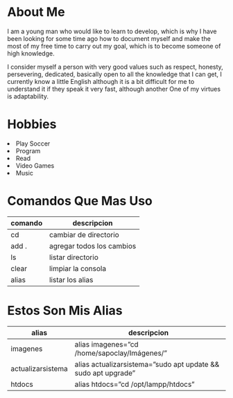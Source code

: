 # About Me

I am a young man who would like to learn to develop, which is why I have been looking for some time ago how to document myself and make the most of my free time to carry out my goal, which is to become someone of high knowledge.

I consider myself a person with very good values ​​such as respect, honesty, persevering, dedicated, basically open to all the knowledge that I can get, I currently know a little English although it is a bit difficult for me to understand it if they speak it very fast, although another One of my virtues is adaptability.


# Hobbies


<li>Play Soccer
<li>Program
<li>Read
<li>Video Games
<li>Music

# Comandos Que Mas Uso
| comando |descripcion                |
|-|--|
| cd      | cambiar de directorio     |
|add .    |agregar todos los cambios  |
| ls      | listar directorio         |			
| clear   | limpiar la consola        |
|alias    |listar los alias           |


# Estos Son Mis Alias
| alias             |descripcion                                                  |
|-|--|  
|imagenes           |alias imagenes=”cd /home/sapoclay/Imágenes/”                 |
| actualizarsistema |alias actualizarsistema=”sudo apt update && sudo apt upgrade”|
| htdocs            |alias htdocs=”cd /opt/lampp/htdocs”                          |
